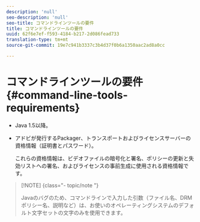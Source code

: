 ```yaml
---
description: 'null'
seo-description: 'null'
seo-title: コマンドラインツールの要件
title: コマンドラインツールの要件
uuid: 62f6e7ef-f593-4184-b217-2d086fead733
translation-type: tm+mt
source-git-commit: 19e7c941b3337c3b4d37f0b6a1350aac2ad8a0cc

---
```



# コマンドラインツールの要件 {#command-line-tools-requirements}

* Java 1.5以降。
* アドビが発行するPackager、トランスポートおよびライセンスサーバーの資格情報（証明書とパスワード）。

   これらの資格情報は、ビデオファイルの暗号化と署名、ポリシーの更新と失効リストへの署名、およびライセンスの事前生成に使用される資格情報です。

>[!NOTE] {class=&quot;- topic/note &quot;}
>
>Javaのバグのため、コマンドラインで入力した引数（ファイル名、DRMポリシー名、説明など）は、お使いのオペレーティングシステムのデフォルト文字セットの文字のみを使用できます。